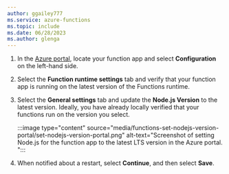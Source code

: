 ```yaml
---
author: ggailey777
ms.service: azure-functions
ms.topic: include
ms.date: 06/28/2023
ms.author: glenga
---
```


1. In the [Azure portal](https://portal.azure.com), locate your function app and select **Configuration** on the left-hand side.

1. Select the **Function runtime settings** tab and verify that your function app is running on the latest version of the Functions runtime. 

1. Select the **General settings** tab and update the **Node.js Version** to the latest version. Ideally, you have already locally verified that your functions run on the version you select. 

    :::image type="content" source="media/functions-set-nodejs-version-portal/set-nodejs-version-portal.png" alt-text="Screenshot of setting Node.js for the function app to the latest LTS version in the Azure portal. ":::

1. When notified about a restart, select **Continue**, and then select **Save**. 